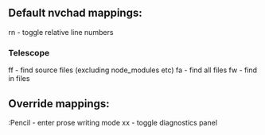 ## Default nvchad mappings:

<leader>rn - toggle relative line numbers

### Telescope

<leader>ff - find source files (excluding node_modules etc)
<leader>fa - find all files
<leader>fw - find in files

## Override mappings:

:Pencil - enter prose writing mode
<leader>xx - toggle diagnostics panel

